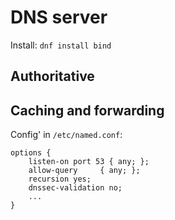 # DNS server

Install: `dnf install bind`

## Authoritative

## Caching and forwarding

Config' in `/etc/named.conf`: 
```
options {
	listen-on port 53 { any; };
	allow-query     { any; };
	recursion yes;
	dnssec-validation no;
    ...
}
```

